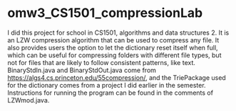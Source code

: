 # omw3_CS1501_compressionLab
I did this project for school in CS1501, algorithms and data structures 2. It is an LZW compression algorithm that can be used to compress any file. It also provides users the option to let the dictionary reset itself when full, which can be useful for compressing folders with different file types, but not for files that are likely to follow consistent patterns, like text. BinaryStdIn.java and BinaryStdOut.java come from https://algs4.cs.princeton.edu/55compression/, and the TriePackage used for the dictionary comes from a project I did earlier in the semester. Instructions for running the program can be found in the comments of LZWmod.java.

